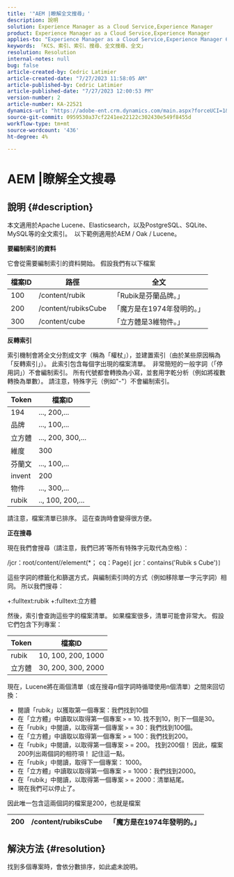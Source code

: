 ```yaml
---
title: '"AEM |瞭解全文搜尋」'
description: 說明
solution: Experience Manager as a Cloud Service,Experience Manager
product: Experience Manager as a Cloud Service,Experience Manager
applies-to: "Experience Manager as a Cloud Service,Experience Manager 6.5"
keywords: 「KCS、索引、索引、搜尋、全文搜尋、全文」
resolution: Resolution
internal-notes: null
bug: false
article-created-by: Cedric Latimier
article-created-date: "7/27/2023 11:58:05 AM"
article-published-by: Cedric Latimier
article-published-date: "7/27/2023 12:00:53 PM"
version-number: 2
article-number: KA-22521
dynamics-url: "https://adobe-ent.crm.dynamics.com/main.aspx?forceUCI=1&pagetype=entityrecord&etn=knowledgearticle&id=0bffe5d6-742c-ee11-bdf4-6045bd006239"
source-git-commit: 0959530a37cf2241ee22122c302430e549f8455d
workflow-type: tm+mt
source-wordcount: '436'
ht-degree: 4%

---
```


# AEM |瞭解全文搜尋

## 說明 {#description}


本文適用於Apache Lucene、Elasticsearch，以及PostgreSQL、SQLite、MySQL等的全文索引。 
以下範例適用於AEM / Oak / Lucene。

<b>要編制索引的資料</b>

它會從需要編制索引的資料開始。 假設我們有以下檔案


| <b>檔案ID</b> | <b>路徑</b> | <b>全文</b> |
| --- | --- | --- |
| 100 | /content/rubik | 「Rubik是芬蘭品牌。」 |
| 200 | /content/rubiksCube | 「魔方是在1974年發明的。」 |
| 300 | /content/cube | 「立方體是3維物件。」 |


<b>反轉索引</b>

索引機制會將全文分割成文字（稱為「權杖」），並建置索引（由於某些原因稱為「反轉索引」）。 此索引包含每個字出現的檔案清單。 
非常簡短的一般字詞（「停用詞」）不會編制索引。 所有代號都會轉換為小寫，並套用字乾分析（例如將複數轉換為單數）。
請注意，特殊字元（例如&quot;-&quot;）不會編制索引。


| <b>Token</b> | <b>檔案ID</b> |
| --- | --- |
| 194 | ..., 200,... |
| 品牌 | ..., 100,... |
| 立方體 | ..., 200, 300,... |
| 維度 | 300 |
| 芬蘭文 | ..., 100,... |
| invent | 200 |
| 物件 | ..., 300,... |
| rubik | .., 100, 200,... |


請注意，檔案清單已排序。 這在查詢時會變得很方便。

<b>正在搜尋</b>

現在我們會搜尋（請注意，我們已將&#39;等所有特殊字元取代為空格）：

/jcr：root/content//element(\*； cq：Page)`[` jcr：contains(&#39;Rubik s Cube&#39;)`]`

這些字詞的標籤化和篩選方式，與編制索引時的方式（例如移除單一字元字詞）相同。 所以我們搜尋：

+:fulltext:rubik +:fulltext:立方體

然後，索引會查詢這些字的檔案清單。 如果檔案很多，清單可能會非常大。 假設它們包含下列專案：


| <b>Token</b> | <b>檔案ID</b> |
| --- | --- |
| rubik | 10, 100, 200, 1000 |
| 立方體 | 30, 200, 300, 2000 |


現在，Lucene將在兩個清單（或在搜尋n個字詞時循環使用n個清單）之間來回切換：

- 閱讀「rubik」以獲取第一個專案：我們找到10個
- 在「立方體」中讀取以取得第一個專案 `>` = 10. 找不到10，則下一個是30。
- 在「rubik」中閱讀，以取得第一個專案 `>` = 30：我們找到100個。
- 在「立方體」中讀取以取得第一個專案 `>` = 100：我們找到200。
- 在「rubik」中閱讀，以取得第一個專案 `>` = 200。 找到200個！ 因此，檔案200列出兩個詞的相符項！ 記住這一點。
- 在「rubik」中閱讀，取得下一個專案： 1000。
- 在「立方體」中讀取以取得第一個專案 `>` = 1000：我們找到2000。
- 在「rubik」中閱讀，以取得第一個專案 `>` = 2000：清單結尾。
- 現在我們可以停止了。


因此唯一包含這兩個詞的檔案是200，也就是檔案


| 200 | /content/rubiksCube | 「魔方是在1974年發明的。」 |
| --- | --- | --- |



## 解決方法 {#resolution}


找到多個專案時，會依分數排序，如此處未說明。
